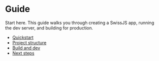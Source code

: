 <!--
Copyright (c) 2024 Themba Mzumara
This file is part of SwissJS Framework. All rights reserved.
Licensed under the MIT License. See LICENSE in the project root for license information.
-->

# Guide

Start here. This guide walks you through creating a SwissJS app, running the dev server, and building for production.

- [Quickstart](./quickstart.md)
- [Project structure](./project-structure.md)
- [Build and dev](./build-and-dev.md)
- [Next steps](./next-steps.md)
